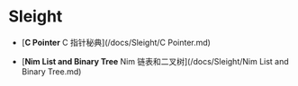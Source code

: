 # Sleight

* [**C Pointer** C 指针秘典](/docs/Sleight/C Pointer.md)

* [**Nim List and Binary Tree** Nim 链表和二叉树](/docs/Sleight/Nim List and Binary Tree.md)


